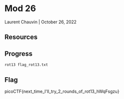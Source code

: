 # Mod 26

Laurent Chauvin | October 26, 2022

## Resources

## Progress

```
rot13 flag_rot13.txt
```

## Flag

picoCTF{next_time_I'll_try_2_rounds_of_rot13_hWqFsgzu}
